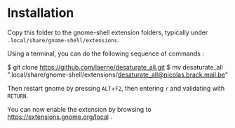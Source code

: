 Installation
============

Copy this folder to the gnome-shell extension folders, typically under `.local/share/gnome-shell/extensions`.

Using a terminal, you can do the following sequence of commands :

$ git clone https://github.com/laerne/desaturate_all.git
$ mv desaturate_all ".local/share/gnome-shell/extensions/desaturate_all@nicolas.brack.mail.be"

Then restart gnome by pressing `ALT`+`F2`, then entering `r` and validating with `RETURN`.

You can now enable the extension by browsing to https://extensions.gnome.org/local .



